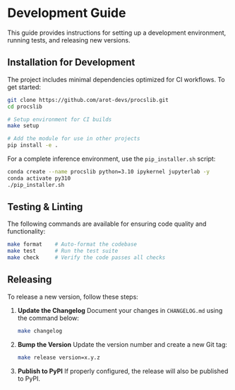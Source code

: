# Development Guide

This guide provides instructions for setting up a development environment, running tests, and releasing new versions.

## Installation for Development

The project includes minimal dependencies optimized for CI workflows. To get started:

```bash
git clone https://github.com/arot-devs/procslib.git
cd procslib

# Setup environment for CI builds
make setup  

# Add the module for use in other projects
pip install -e .
```

For a complete inference environment, use the `pip_installer.sh` script:

```bash
conda create --name procslib python=3.10 ipykernel jupyterlab -y 
conda activate py310
./pip_installer.sh
```

## Testing & Linting

The following commands are available for ensuring code quality and functionality:

```bash
make format    # Auto-format the codebase
make test      # Run the test suite
make check     # Verify the code passes all checks
```

## Releasing

To release a new version, follow these steps:

1. **Update the Changelog**
   Document your changes in `CHANGELOG.md` using the command below:

   ```bash
   make changelog
   ```

2. **Bump the Version**
   Update the version number and create a new Git tag:

   ```bash
   make release version=x.y.z
   ```

3. **Publish to PyPI**
   If properly configured, the release will also be published to PyPI.